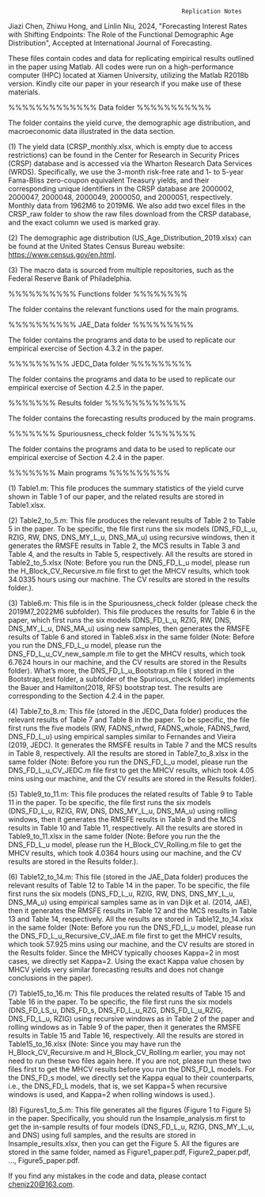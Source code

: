                                                      Replication Notes

Jiazi Chen, Zhiwu Hong, and Linlin Niu, 2024, "Forecasting Interest Rates with Shifting Endpoints: The Role of the Functional Demographic Age Distribution", Accepted at International Journal of Forecasting.

These files contain codes and data for replicating empirical results outlined in the paper using Matlab. All codes were run on a high-performance computer (HPC) located at Xiamen University, utilizing the Matlab R2018b version. Kindly cite our paper in your research if you make use of these materials.


%%%%%%%%%%%%% Data folder %%%%%%%%%%%

The folder contains the yield curve, the demographic age distribution, and macroeconomic data illustrated in the data section.

(1) The yield data (CRSP_monthly.xlsx, which is empty due to access restrictions) can be found in the Center for Research in Security Prices (CRSP) database and is accessed via the Wharton Research Data Services (WRDS). Specifically, we use the 3-month risk-free rate and 1- to 5-year Fama-Bliss zero-coupon equivalent Treasury yields, and their corresponding unique identifiers in the CRSP database are 2000002, 2000047, 2000048, 2000049, 2000050, and 2000051, respectively. Monthly data from 1962M6 to 2019M6. We also add two excel files in the CRSP_raw folder to show the raw files download from the CRSP database, and the exact column we used is marked gray. 

(2) The demographic age distribution (US_Age_Distribution_2019.xlsx) can be found at the United States Census Bureau website: https://www.census.gov/en.html.

(3) The macro data is sourced from multiple repositories, such as the Federal Reserve Bank of Philadelphia.


%%%%%%%%%% Functions folder %%%%%%%%

The folder contains the relevant functions used for the main programs.


%%%%%%%%%% JAE_Data folder %%%%%%%%%

The folder contains the programs and data to be used to replicate our empirical exercise of Section 4.3.2 in the paper.


%%%%%%%%% JEDC_Data folder %%%%%%%%%


The folder contains the programs and data to be used to replicate our empirical exercise of Section 4.2.5 in the paper.


%%%%%%% Results folder %%%%%%%%%%%%

The folder contains the forecasting results produced by the main programs.


%%%%%%% Spuriousness_check folder %%%%%%%

The folder contains the programs and data to be used to replicate our empirical exercise of Section 4.2.4 in the paper.


%%%%%%%  Main programs %%%%%%%%%

(1)	Table1.m: This file produces the summary statistics of the yield curve shown in Table 1 of our paper, and the related results are stored in Table1.xlsx.

(2)	Table2_to_5.m: This file produces the relevant results of Table 2 to Table 5 in the paper. To be specific, the file first runs the six models (DNS_FD_L_u, RZIG, RW, DNS, DNS_MY_L_u, DNS_MA_u) using recursive windows, then it generates the RMSFE results in Table 2, the MCS results in Table 3 and Table 4, and the results in Table 5, respectively. All the results are stored in Table2_to_5.xlsx (Note: Before you run the DNS_FD_L_u model, please run the H_Block_CV_Recursive.m file first to get the MHCV results, which took 34.0335 hours using our machine. The CV results are stored in the results folder.). 

(3)	Table6.m: This file is in the Spuriousness_check folder (please check the 2019M7_2022M6 subfolder). This file produces the results for Table 6 in the paper, which first runs the six models (DNS_FD_L_u, RZIG, RW, DNS, DNS_MY_L_u, DNS_MA_u) using new samples, then generates the RMSFE results of Table 6 and stored in Table6.xlsx in the same folder (Note: Before you run the DNS_FD_L_u model, please run the DNS_FD_L_u_CV_new_sample.m file to get the MHCV results, which took 6.7624 hours in our machine, and the CV results are stored in the Results folder). What’s more, the DNS_FD_L_u_Bootstrap.m file ( stored in the Bootstrap_test folder, a subfolder of the Spurious_check folder) implements the Bauer and Hamilton(2018, RFS) bootstrap test. The results are corresponding to the Section 4.2.4 in the paper.

(4)	Table7_to_8.m: This file (stored in the JEDC_Data folder) produces the relevant results of Table 7 and Table 8 in the paper. To be specific, the file first runs the five models (RW, FADNS_nfwrd, FADNS_whole, FADNS_fwrd, DNS_FD_L_u) using empirical samples similar to Fernandes and Vieira (2019, JEDC). It generates the RMSFE results in Table 7 and the MCS results in Table 8, respectively. All the results are stored in Table7_to_8.xlsx in the same folder (Note: Before you run the DNS_FD_L_u model, please run the DNS_FD_L_u_CV_JEDC.m file first to get the MHCV results, which took 4.05 mins using our machine, and the CV results are stored in the Results folder).

(5)	Table9_to_11.m: This file produces the related results of Table 9 to Table 11 in the paper. To be specific, the file first runs the six models (DNS_FD_L_u, RZIG, RW, DNS, DNS_MY_L_u, DNS_MA_u) using rolling windows, then it generates the RMSFE results in Table 9 and the MCS results in Table 10 and Table 11, respectively. All the results are stored in Table9_to_11.xlsx in the same folder (Note: Before you run the the DNS_FD_L_u model, please run the H_Block_CV_Rolling.m file to get the MHCV results, which took 4.0364 hours using our machine, and the CV results are stored in the Results folder.).

(6)	Table12_to_14.m: This file (stored in the JAE_Data folder) produces the relevant results of Table 12 to Table 14 in the paper. To be specific, the file first runs the six models (DNS_FD_L_u, RZIG, RW, DNS, DNS_MY_L_u, DNS_MA_u) using empirical samples same as in van Dijk et al. (2014, JAE), then it generates the RMSFE results in Table 12 and the MCS results in Table 13 and Table 14, respectively. All the results are stored in Table12_to_14.xlsx in the same folder (Note: Before you run the DNS_FD_L_u model, please run the DNS_FD_L_u_Recursive_CV_JAE.m file first to get the MHCV results, which took 57.925 mins using our machine, and the CV results are stored in the Results folder. Since the MHCV typically chooses Kappa=2 in most cases, we directly set Kappa=2. Using the exact Kappa value chosen by MHCV yields very similar forecasting results and does not change conclusions in the paper).

(7)	Table15_to_16.m: This file produces the related results of Table 15 and Table 16 in the paper. To be specific, the file first runs the six models (DNS_FD_LS_u, DNS_FD_s, DNS_FD_L_u_RZG, DNS_FD_L_u_RZIG, DNS_FD_L_u, RZIG) using recursive windows as in Table 2 of the paper and rolling windows as in Table 9 of the paper, then it generates the RMSFE results in Table 15 and Table 16, respectively. All the results are stored in Table15_to_16.xlsx (Note: Since you may have run the H_Block_CV_Recursive.m and H_Block_CV_Rolling.m earlier, you may not need to run these two files again here. If you are not, please run these two files first to get the MHCV results before you run the DNS_FD_L models. For the DNS_FD_s model, we directly set the Kappa equal to their counterparts, i.e., the DNS_FD_L models, that is, we set Kappa=5 when recursive windows is used, and Kappa=2 when rolling windows is used.).

(8)	Figures1_to_5.m: This file generates all the figures (Figure 1 to Figure 5) in the paper. Specifically, you should run the Insample_analysis.m first to get the in-sample results of four models (DNS_FD_L_u, RZIG, DNS_MY_L_u, and DNS) using full samples, and the results are stored in Insample_results.xlsx, then you can get the Figure 5. All the figures are stored in the same folder, named as Figure1_paper.pdf, Figure2_paper.pdf, …, Figure5_paper.pdf.

If you find any mistakes in the code and data, please contact chenjz20@163.com.
